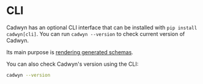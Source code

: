 # CLI

Cadwyn has an optional CLI interface that can be installed with `pip install cadwyn[cli]`.
You can run `cadwyn --version` to check current version of Cadwyn.

Its main purpose is [rendering generated schemas](./schema_generation.md#rendering-schemas).

You can also check Cadwyn's version using the CLI:

```bash
cadwyn --version
```
